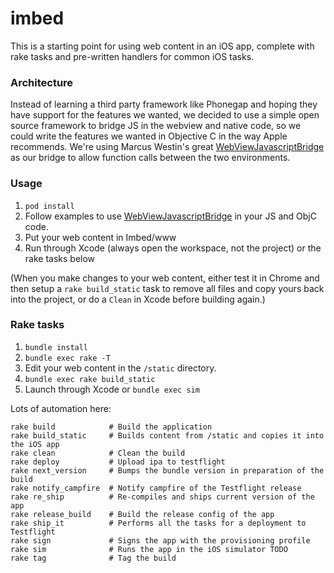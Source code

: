 # imbed

This is a starting point for using web content in an iOS app, complete with rake tasks and pre-written handlers for common iOS tasks.

### Architecture

Instead of learning a third party framework like Phonegap and hoping they have support for the features we wanted, we decided to use a simple open source framework to bridge JS in the webview and native code, so we could write the features we wanted in Objective C in the way Apple recommends. We're using Marcus Westin's great [WebViewJavascriptBridge](https://github.com/marcuswestin/WebViewJavascriptBridge) as our bridge to allow function calls between the two environments.

### Usage

1. `pod install`
2. Follow examples to use [WebViewJavascriptBridge](https://github.com/marcuswestin/WebViewJavascriptBridge) in your JS and ObjC code.
3. Put your web content in Imbed/www
4. Run through Xcode (always open the workspace, not the project) or the rake tasks below

(When you make changes to your web content, either test it in Chrome and then setup a `rake build_static` task to remove all files and copy yours back into the project, or do a `Clean` in Xcode before building again.)

### Rake tasks

1. `bundle install`
2. `bundle exec rake -T`
3. Edit your web content in the `/static` directory.
3. `bundle exec rake build_static`
4. Launch through Xcode or `bundle exec sim`

Lots of automation here:

```
rake build            # Build the application
rake build_static     # Builds content from /static and copies it into the iOS app
rake clean            # Clean the build
rake deploy           # Upload ipa to testflight
rake next_version     # Bumps the bundle version in preparation of the build
rake notify_campfire  # Notify campfire of the Testflight release
rake re_ship          # Re-compiles and ships current version of the app
rake release_build    # Build the release config of the app
rake ship_it          # Performs all the tasks for a deployment to Testflight
rake sign             # Signs the app with the provisioning profile
rake sim              # Runs the app in the iOS simulator TODO
rake tag              # Tag the build
```
